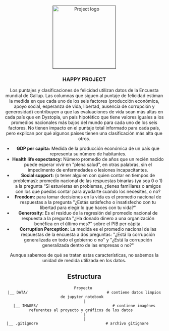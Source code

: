 <p align="center">
  <a href="" rel="noopener">
 <img width=200px height=200px src="https://i.imgur.com/6wj0hh6.jpg" alt="Project logo"></a>
</p>

<h3 align="center">HAPPY PROJECT</h3>

<div align="center">


Los puntajes y clasificaciones de felicidad utilizan datos de la Encuesta mundial de Gallup. Las columnas que siguen al puntaje de felicidad estiman la medida en que cada uno de los seis factores (producción económica, apoyo social, esperanza de vida, libertad, ausencia de corrupción y generosidad) contribuyen a que las evaluaciones de vida sean más altas en cada país que en Dystopia, un país hipotético que tiene valores iguales a los promedios nacionales más bajos del mundo para cada uno de los seis factores. No tienen impacto en el puntaje total informado para cada país, pero explican por qué algunos países tienen una clasificación más alta que otros.

* **GDP per capita:** Medida de la producción económica de un país que representa su número de habitantes.
* **Health life expectancy:** Número promedio de años que un recién nacido puede esperar vivir en "plena salud", en otras palabras, sin el impedimento de enfermedades o lesiones incapacitantes.
* **Social support:** (o tener alguien con quien contar en tiempos de problemas): promedio nacional de las respuestas binarias (ya sea 0 o 1) a la pregunta “Si estuvieras en problemas, ¿tienes familiares o amigos con los que puedas contar para ayudarte cuando los necesites, o no?
* **Freedom:** para tomar decisiones en la vida es el promedio nacional de respuestas a la pregunta "¿Estás satisfecho o insatisfecho con tu libertad para elegir lo que haces con tu vida?"
* **Generosity:** Es el residuo de la regresión del promedio nacional de respuesta a la pregunta "¿Ha donado dinero a una organización benéfica en el último mes?" sobre el PIB per cápita.
* **Corruption Perception:** La medida es el promedio nacional de las respuestas de la encuesta a dos preguntas: "¿Está la corrupción generalizada en todo el gobierno o no" y "¿Está la corrupción generalizada dentro de las empresas o no?"

Aunque sabemos de qué se tratan estas características, no sabemos la unidad de medida utilizada en los datos.



## Estructura
```
Proyecto 
|__ DATA/                                   # contiene datos limpios de jupyter notebook  
|
|__ IMAGES/                                 # contiene imagénes referentes al proyecto y gráficos de los datos   
|
|
|__ .gitignore                              # archivo gitignore      

```
